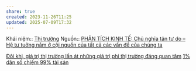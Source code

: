 ```yaml
---
share: true
created: 2023-11-26T11:25
updated: 2025-07-09T17:32
---
```

Khái niệm:: [Thị trường](../../../%CE%9E%20Kh%C3%A1i%20ni%E1%BB%87m/Th%E1%BB%8B%20tr%C6%B0%E1%BB%9Dng.md)
Nguồn:: [PHÂN TÍCH KINH TẾ: Chủ nghĩa tân tự do – Hệ tư tuởng nằm ở cội nguồn của tất cả các vấn đề của chúng ta](http://www.phantichkinhte123.com/2018/08/chu-nghia-tan-tu-do-he-tu-tuong-nam-o.html)

[Đôi khi, giá trị thị trường lấn át những giá trị phi thị trường đáng quan tâm](./%C4%90%C3%B4i%20khi,%20gi%C3%A1%20tr%E1%BB%8B%20th%E1%BB%8B%20tr%C6%B0%E1%BB%9Dng%20l%E1%BA%A5n%20%C3%A1t%20nh%E1%BB%AFng%20gi%C3%A1%20tr%E1%BB%8B%20phi%20th%E1%BB%8B%20tr%C6%B0%E1%BB%9Dng%20%C4%91%C3%A1ng%20quan%20t%C3%A2m.md)
[1% dân số chiếm 99% tài sản](../../../%C4%90%E1%BA%A1o%20%C4%91%E1%BB%A9c,%20ph%C3%A1p%20lu%E1%BA%ADt.%20Kinh%20t%E1%BA%BF%20ch%C3%ADnh%20tr%E1%BB%8B/Ch%E1%BB%A7%20ngh%C4%A9a%20t%C6%B0%20b%E1%BA%A3n,%20t%C3%A2n%20t%E1%BB%B1%20do/1%25%20d%C3%A2n%20s%E1%BB%91%20chi%E1%BA%BFm%2099%25%20t%C3%A0i%20s%E1%BA%A3n.md)
